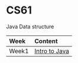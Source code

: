 # CS61
Java Data structure

| Week | Content | 
| :--- | :--- |
|  Week1   |   [Intro to Java](/Week1)   | 
